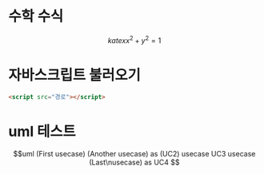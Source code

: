  # 수학 수식
$$katex
x^2 + y^2 = 1
$$

# 자바스크립트 불러오기
```html
<script src="경로"></script>
```
# uml 테스트
$$uml
(First usecase)
(Another usecase) as (UC2)
usecase UC3
usecase (Last\nusecase) as UC4
$$